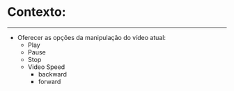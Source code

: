 # Contexto:
------------  
- Oferecer as opções da manipulação do vídeo atual:  
    - Play  
    - Pause  
    - Stop  
    - Video Speed  
        - backward  
        - forward